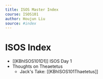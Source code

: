 ```yaml
---
title: ISOS Master Index
course: ISOS101
author: Houjun Liu
source: #index
---
```


# ISOS Index

* [[KBhISOS101D1]] ISOS Day 1
* Thoughts on Theaetetus
    * Jack's Take: [[KBhISOS101Thaetetus]]